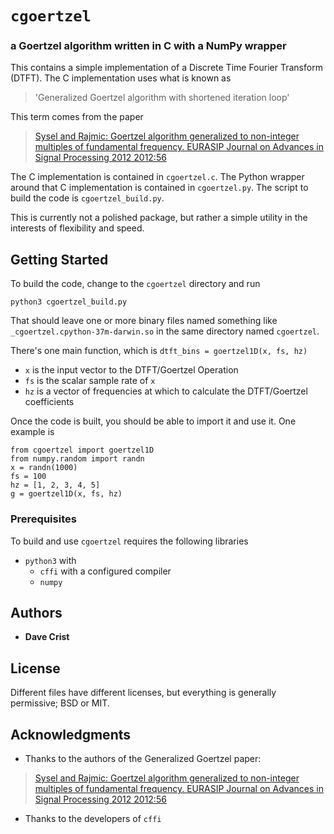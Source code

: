 # `cgoertzel`
### a Goertzel algorithm written in C with a NumPy wrapper

This contains a simple implementation of a Discrete Time Fourier Transform (DTFT). The C implementation uses what is known as
> 'Generalized Goertzel algorithm with shortened iteration loop'

This term comes from the paper
> [Sysel and Rajmic: Goertzel algorithm generalized to non-integer multiples of fundamental frequency. EURASIP Journal on Advances in Signal Processing 2012 2012:56](https://asp-eurasipjournals.springeropen.com/track/pdf/10.1186/1687-6180-2012-56/)

The C implementation is contained in `cgoertzel.c`. The Python wrapper around that C implementation is contained in `cgoertzel.py`. The script to build the code is `cgoertzel_build.py`.

This is currently not a polished package, but rather a simple utility in the interests of flexibility and speed.

## Getting Started

To build the code, change to the `cgoertzel` directory and run
```
python3 cgoertzel_build.py
```

That should leave one or more binary files named something like `_cgoertzel.cpython-37m-darwin.so` in the same directory named `cgoertzel`.

There's one main function, which is `dtft_bins = goertzel1D(x, fs, hz)`
* `x` is the input vector to the DTFT/Goertzel Operation
* `fs` is the scalar sample rate of `x`
* `hz` is a vector of frequencies at which to calculate the DTFT/Goertzel coefficients

Once the code is built, you should be able to import it and use it. One example is
```
from cgoertzel import goertzel1D
from numpy.random import randn
x = randn(1000)
fs = 100
hz = [1, 2, 3, 4, 5]
g = goertzel1D(x, fs, hz)
```

### Prerequisites

To build and use `cgoertzel` requires the following libraries
* `python3` with
  * `cffi` with a configured compiler
  * `numpy`

## Authors

* **Dave Crist**

## License

Different files have different licenses, but everything is generally permissive; BSD or MIT.

## Acknowledgments

* Thanks to the authors of the Generalized Goertzel paper:
> [Sysel and Rajmic: Goertzel algorithm generalized to non-integer multiples of fundamental frequency. EURASIP Journal on Advances in Signal Processing 2012 2012:56](https://asp-eurasipjournals.springeropen.com/track/pdf/10.1186/1687-6180-2012-56/)

* Thanks to the developers of `cffi`
